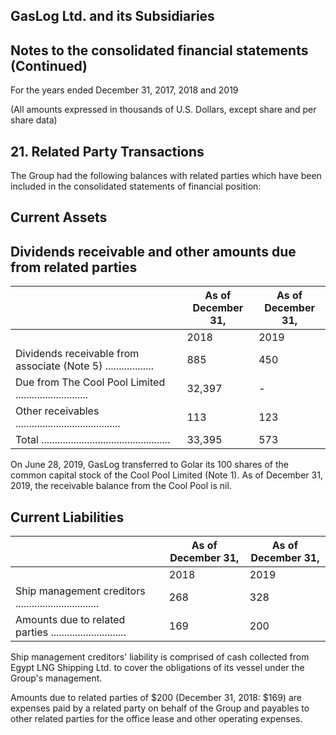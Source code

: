 ## GasLog Ltd. and its Subsidiaries

## Notes to the consolidated financial statements (Continued)

For the years ended December 31, 2017, 2018 and 2019

(All amounts expressed in thousands of U.S. Dollars, except share and per share data)

## 21. Related Party Transactions

The Group had the following balances with related parties which have been included in the consolidated statements of financial position:

## Current Assets

## Dividends receivable and other amounts due from related parties

|                                                                 | As of December 31,   | As of December 31,   |
|-----------------------------------------------------------------|----------------------|----------------------|
|                                                                 | 2018                 | 2019                 |
| Dividends receivable from associate (Note 5) .................. | 885                  | 450                  |
| Due from The Cool Pool Limited ...........................      | 32,397               | -                    |
| Other receivables .......................................       | 113                  | 123                  |
| Total ................................................          | 33,395               | 573                  |

On June 28, 2019, GasLog transferred to Golar its 100 shares of the common capital stock of the Cool Pool Limited (Note 1). As of December 31, 2019, the receivable balance from the Cool Pool is nil.

## Current Liabilities

|                                                             |   As of December 31, |   As of December 31, |
|-------------------------------------------------------------|----------------------|----------------------|
|                                                             |                 2018 |                 2019 |
| Ship management creditors ...............................   |                  268 |                  328 |
| Amounts due to related parties ............................ |                  169 |                  200 |

Ship management creditors' liability is comprised of cash collected from Egypt LNG Shipping Ltd. to cover the obligations of its vessel under the Group's management.

Amounts due to related parties of $200 (December 31, 2018: $169) are expenses paid by a related party on behalf of the Group and payables to other related parties for the office lease and other operating expenses.